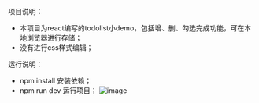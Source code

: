 项目说明：
- 本项目为react编写的todolist小demo，包括增、删、勾选完成功能，可在本地浏览器进行存储；
- 没有进行css样式编辑；

运行说明：
- npm install 安装依赖；
- npm run dev 运行项目；
![image](https://github.com/G-ong/react-todolist-project/assets/78802041/30fc4e10-4006-4f09-9725-dcde22961d61)
